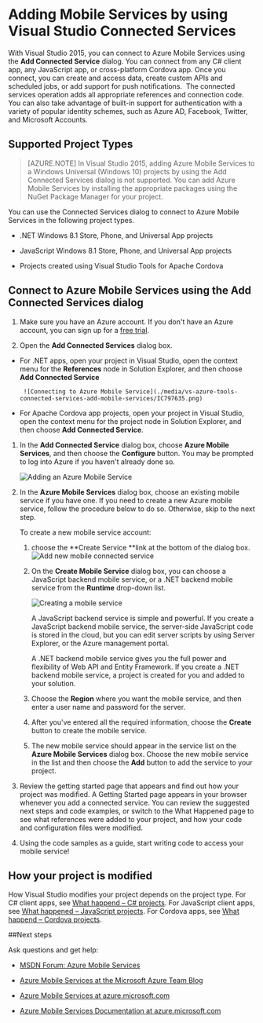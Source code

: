 <properties 
   pageTitle="Adding Mobile Services by using Connected Services in Visual Studio | Microsoft Azure"
   description="Add Mobile Services by using the Visual Studio Add Connected Services dialog box"
   services="visual-studio-online"
   documentationCenter="na"
   authors="patshea123"
   manager="douge"
   editor="tlee" />
<tags 
   ms.service="visual-studio-online"
   ms.devlang="na"
   ms.topic="article"
   ms.tgt_pltfrm="na"
   ms.workload="mobile"
   ms.date="08/12/2015"
   ms.author="patshea" />

# Adding Mobile Services by using Visual Studio Connected Services

With Visual Studio 2015, you can connect to Azure Mobile Services using the **Add Connected Service** dialog. You can connect from any C# client app, any JavaScript app, or cross-platform Cordova app. Once you connect, you can create and access data, create custom APIs and scheduled jobs, or add support for push notifications.  The connected services operation adds all appropriate references and connection code. You can also take advantage of built-in support for authentication with a variety of popular identity schemes, such as Azure AD, Facebook, Twitter, and Microsoft Accounts.

## Supported Project Types

>[AZURE.NOTE] In Visual Studio 2015, adding Azure Mobile Services to a Windows Universal (Windows 10) projects by using the Add Connected Services dialog is not supported. You can add Azure Mobile Services by installing the appropriate packages using the NuGet Package Manager for your project.

You can use the Connected Services dialog to connect to Azure Mobile Services in the following project types.

- .NET Windows 8.1 Store, Phone, and Universal App projects

- JavaScript Windows 8.1 Store, Phone, and Universal App projects

- Projects created using Visual Studio Tools for Apache Cordova


## Connect to Azure Mobile Services using the Add Connected Services dialog

1. Make sure you have an Azure account. If you don't have an Azure account, you can sign up for a [free trial](http://go.microsoft.com/fwlink/?LinkId=518146).

1. Open the **Add Connected Services** dialog box.
 - For .NET apps, open your project in Visual Studio, open the context menu for the **References** node in Solution Explorer, and then choose **Add Connected Service**
 
        ![Connecting to Azure Mobile Service](./media/vs-azure-tools-connected-services-add-mobile-services/IC797635.png)

 - For Apache Cordova app projects, open your project in Visual Studio, open the context menu for the project node in Solution Explorer, and then choose **Add Connected Service**.

1. In the **Add Connected Service** dialog box, choose **Azure Mobile Services**, and then choose the **Configure** button. You may be prompted to log into Azure if you haven't already done so.

    ![Adding an Azure Mobile Service](./media/vs-azure-tools-connected-services-add-mobile-services/IC797636.png)

1. In the **Azure Mobile Services** dialog box, choose an existing mobile service if you have one. If you need to create a new Azure mobile service, follow the procedure below to do so. Otherwise, skip to the next step.

    To create a new mobile service account:
    1. choose the **Create Service **link at the bottom of the dialog box.
        ![Add new mobile connected service](./media/vs-azure-tools-connected-services-add-mobile-services/IC797637.png)




    2. On the **Create Mobile Service** dialog box, you can choose a JavaScript backend mobile service, or a .NET backend mobile service from the **Runtime** drop-down list. 
  
        ![Creating a mobile service](./media/vs-azure-tools-connected-services-add-mobile-services/IC797638.png)

        A JavaScript backend service is simple and powerful. If you create a JavaScript backend mobile service, the server-side JavaScript code is stored in the cloud, but you can edit server scripts by using Server Explorer, or the Azure management portal. 

        A .NET backend mobile service gives you the full power and flexibility of Web API and Entity Framework. If you create a .NET backend mobile service, a project is created for you and added to your solution. 

    1. Choose the **Region** where you want the mobile service, and then enter a user name and password for the server.
 
    1. After you've entered all the required information, choose the **Create** button to create the mobile service.
    2. The new mobile service should appear in the service list on the **Azure Mobile Services** dialog box. Choose the new mobile service in the list and then choose the **Add** button to add the service to your project.
    

1. Review the getting started page that appears and find out how your project was modified. A Getting Started page appears in your browser whenever you add a connected service. You can review the suggested next steps and code examples, or switch to the What Happened page to see what references were added to your project, and how your code and configuration files were modified.

1. Using the code samples as a guide, start writing code to access your mobile service!

## How your project is modified

How Visual Studio modifies your project depends on the project type. For C# client apps, see [What happend – C# projects](http://go.microsoft.com/fwlink/p/?LinkId=513119). For JavaScript client apps, see [What happened – JavaScript projects](http://go.microsoft.com/fwlink/p/?LinkId=513120). For Cordova apps, see [What happend – Cordova projects](http://go.microsoft.com/fwlink/p/?LinkId=513116).


##Next steps

Ask questions and get help: 

 - [MSDN Forum: Azure Mobile Services](https://social.msdn.microsoft.com/forums/azure/home?forum=azuremobile)

 - [Azure Mobile Services at the Microsoft Azure Team Blog](http://azure.microsoft.com/blog/topics/mobile/)

 - [Azure Mobile Services at azure.microsoft.com](http://azure.microsoft.com/services/mobile-services/)

 - [Azure Mobile Services Documentation at azure.microsoft.com](http://azure.microsoft.com/documentation/services/mobile-services/)



